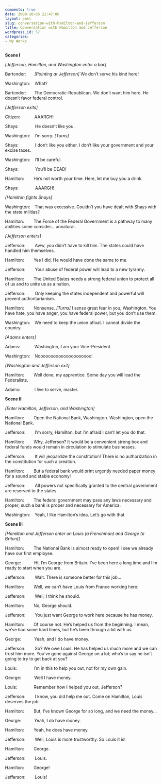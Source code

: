 ```yaml
---
comments: true
date: 2008-10-06 22:47:00
layout: post
slug: conversation-with-hamilton-and-jefferson
title: Conversation with Hamilton and Jefferson
wordpress_id: 57
categories:
- My Works
---
```





**Scene I**




_[Jefferson, Hamilton, and Washington enter a bar]_




Bartender:       _[Pointing at Jefferson]_ We don’t serve his kind here!




Washington:    What?




Bartender:       The Democratic-Republican. We don’t want him here. He doesn’t favor federal control.




_[Jefferson exits]_




Citizen:            AAARGH!




Shays:              He doesn’t like you.




Washington:    I’m sorry. _[Turns]_




Shays:              I don’t like you either. I don’t like your government and your excise taxes.




Washington:    I’ll be careful.




Shays:              You’ll be DEAD!




Hamilton:        He’s not worth your time. Here, let me buy you a drink.




Shays:              AAARGH!




_[Hamilton fights Shays]_




Washington:    That was excessive. Couldn’t you have dealt with Shays with the state militias?




Hamilton:        The Force of the Federal Government is a pathway to many abilities some consider… unnatural.




_[Jefferson enters]_




Jefferson:        Aww, you didn’t have to kill him. The states could have handled him themselves. 




Hamilton:        Yes I did. He would have done the same to me.




Jefferson:        Your abuse of federal power will lead to a new tyranny. 




Hamilton:        The United States needs a strong federal union to protect all of us and to unite us as a nation.




Jefferson:        Only keeping the states independent and powerful will prevent authoritarianism.




Hamilton:        Nonsense. _[Turns]_ I sense great fear in you, Washington. You have hate, you have anger, you have federal power, but you don’t use them.




Washington:    We need to keep the union afloat. I cannot divide the country.




_[Adams enters]_




Adams:            Washington, I am your Vice-President.




Washington:    Nooooooooooooooooooooo!




_[Washington and Jefferson exit]_




Hamilton:        Well done, my apprentice. Some day you will lead the Federalists.




Adams:            I live to serve, master.




**Scene II**




_[Enter Hamilton, Jefferson, and Washington]_




Hamilton:        Open the National Bank, Washington. Washington, open the National Bank.




Jefferson:        I’m sorry, Hamilton, but I’m afraid I can’t let you do that.




Hamilton:        Why, Jefferson? It would be a convenient strong box and federal funds would remain in circulation to stimulate businesses.




Jefferson:        It will jeopardize the constitution! There is no authorization in the constitution for such a creation.




Hamilton:        But a federal bank would print urgently needed paper money for a sound and stable economy!




Jefferson:        All powers not specifically granted to the central government are reserved to the states.




Hamilton:        The federal government may pass any laws necessary and proper; such a bank is proper and necessary for America.




Washington:    Yeah, I like Hamilton’s idea. Let’s go with that.







**Scene III**




_[Hamilton and Jefferson enter on Louis (a Frenchman) and George (a Briton)]_




Hamilton:        The National Bank is almost ready to open! I see we already have our first employee.




George:           Hi, I’m George from Britain. I’ve been here a long time and I’m ready to start when you are.




Jefferson:        Wait. There is someone better for this job...




Hamilton:        Well, we can’t have Louis from France working here.




Jefferson:        Well, I think he should.




Hamilton:        No, George should.




Jefferson:        You just want George to work here because he has money.




Hamilton:        Of course not. He’s helped us from the beginning. I mean, we’ve had some hard times, but he’s been through a lot with us.




George:           Yeah, and I do have money.




Jefferson:        So? We owe Louis. He has helped us much more and we can trust him more. You’ve gone against George on a lot; who’s to say he isn’t going to try to get back at you?




Louis:              I’m in this to help you out, not for my own gain.




George:           Well I have money.




Louis:              Remember how I helped you out, Jefferson?




Jefferson:        I know, you did help me out. Come on Hamilton, Louis deserves the job. 




Hamilton:        But, I’ve known George for so long, and we need the money…




George:           Yeah, I do have money.




Hamilton:        Yeah, he does have money. 




Jefferson:        Well, Louis is more trustworthy. So Louis it is!




Hamilton:        George.




Jefferson:        Louis.




Hamilton:        George!




Jefferson:        Louis!



